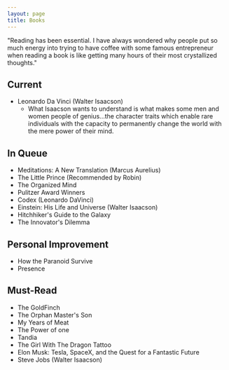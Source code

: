 ```yaml
---
layout: page
title: Books 
---
```


<p class="message">
  "Reading has been essential. I have always wondered why people put so much energy into trying to have coffee with some famous entrepreneur when reading a book is like getting many hours of their most crystallized thoughts."
</p>


## Current 
* Leonardo Da Vinci (Walter Isaacson)
  - What Isaacson wants to understand is what makes some men and women people of genius...the character traits which enable rare individuals with the capacity to permanently change the world with the mere power of their mind.

## In Queue
* Meditations: A New Translation (Marcus Aurelius)
* The Little Prince (Recommended by Robin) 
* The Organized Mind
* Pulitzer Award Winners 
* Codex (Leonardo DaVinci)
* Einstein: His Life and Universe (Walter Isaacson)
* Hitchhiker's Guide to the Galaxy 
* The Innovator's Dilemma 


## Personal Improvement 
* How the Paranoid Survive
* Presence 

## Must-Read 
* The GoldFinch
* The Orphan Master's Son
* My Years of Meat
* The Power of one
* Tandia
* The Girl With The Dragon Tattoo
* Elon Musk: Tesla, SpaceX, and the Quest for a Fantastic Future 
* Steve Jobs (Walter Isaacson)

